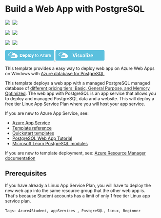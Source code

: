 # Build a Web App with PostgreSQL

<IMG SRC="https://azurequickstartsservice.blob.core.windows.net/badges/101-webapp-managed-postgresql/PublicLastTestDate.svg" />&nbsp;
<IMG SRC="https://azurequickstartsservice.blob.core.windows.net/badges/101-webapp-managed-postgresql/PublicDeployment.svg" />&nbsp;

<IMG SRC="https://azurequickstartsservice.blob.core.windows.net/badges/101-webapp-managed-postgresql/FairfaxLastTestDate.svg" />&nbsp;
<IMG SRC="https://azurequickstartsservice.blob.core.windows.net/badges/101-webapp-managed-postgresql/FairfaxDeployment.svg" />&nbsp;

<IMG SRC="https://azurequickstartsservice.blob.core.windows.net/badges/101-webapp-managed-postgresql/BestPracticeResult.svg" />&nbsp;
<IMG SRC="https://azurequickstartsservice.blob.core.windows.net/badges/101-webapp-managed-postgresql/CredScanResult.svg" />&nbsp;

<a href="https://portal.azure.com/#create/Microsoft.Template/uri/https%3A%2F%2Fraw.githubusercontent.com%2FAzure%2Fazure-quickstart-templates%2Fmaster%2F101-webapp-managed-postgresql%2Fazuredeploy.json" target="_blank">
  <img src="https://raw.githubusercontent.com/Azure/azure-quickstart-templates/master/1-CONTRIBUTION-GUIDE/images/deploytoazure.png"/>
</a>
<a href="http://armviz.io/#/?load=https%3A%2F%2Fraw.githubusercontent.com%2FAzure%2Fazure-quickstart-templates%2Fmaster%2F101-webapp-managed-postgresql%2Fazuredeploy.json" target="_blank">
  <img src="https://raw.githubusercontent.com/Azure/azure-quickstart-templates/master/1-CONTRIBUTION-GUIDE/images/visualizebutton.png"/>
</a>

This template provides a easy way to deploy web app on Azure Web Apps on Windows with [Azure database for PostgreSQL](https://docs.microsoft.com/azure/postgresql/overview#azure-database-for-postgresql---single-server)

This template deploys a web app with a managed PostgreSQL managed database of [different pricing tiers: Basic, General Purpose, and Memory Optimized](https://docs.microsoft.com/en-us/azure/postgresql/concepts-pricing-tiers). The web app with PostgreSQL is an app service that allows you to deploy and managed PostgreSQL data and a website. This will deploy a free tier Linux App Service Plan where you will host your app service.

If you are new to Azure App Service, see:
- [Azure App Service](https://azure.microsoft.com/en-us/services/app-service/web/)
- [Template reference](https://docs.microsoft.com/es-es/azure/templates/microsoft.web/allversions)
- [Quickstart templates](https://azure.microsoft.com/es-es/resources/templates/?resourceType=Microsoft.Compute&pageNumber=1&sort=Popular&term=web+apps)
- [PostgreSQL Web App Tutorial](https://docs.microsoft.com/azure/app-service/containers/tutorial-python-postgresql-app)
- [Microsoft Learn PostgreSQL modules](https://docs.microsoft.com/learn/browse/?term=Postgres)

If you are new to template deployment, see:
[Azure Resource Manager documentation](https://docs.microsoft.com/azure/azure-resource-manager/)

## Prerequisites

If you have already a Linux App Service Plan, you will have to deploy the new web app into the same resource group that the other web app is. That's because Student accounts has a limit of only 1 free tier Linux app service plan.

`Tags: Azure4Student, appServices , PostgreSQL, linux, Beginner`
